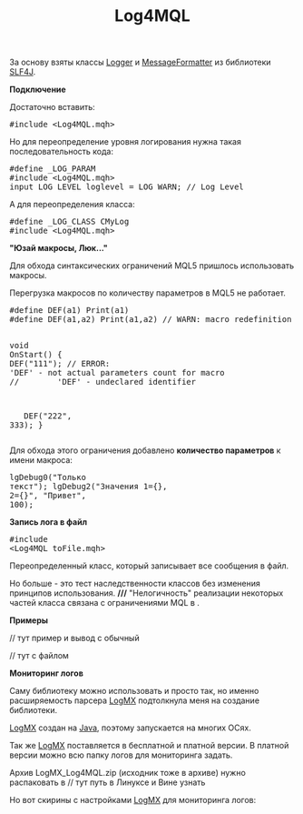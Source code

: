 ﻿---
title: Log4MQL
---
<p>За основу взяты классы <a target="_blank" href="/go?link=https://www.slf4j.org/apidocs/org/slf4j/Logger.html" rel="nofollow" title="http://www.slf4j.org/apidocs/org/slf4j/Logger.html">Logger</a> и <a target="_blank" href="/go?link=https://www.slf4j.org/apidocs/org/slf4j/helpers/MessageFormatter.html" rel="nofollow" title="http://www.slf4j.org/apidocs/org/slf4j/helpers/MessageFormatter.html">MessageFormatter</a> из библиотеки <a target="_blank" href="/go?link=https://www.slf4j.org/" rel="nofollow" title="http://www.slf4j.org/">SLF4J</a>.</p><p><b>Подключение</b></p><p>Достаточно вставить:</p><pre class="code"><span class="preprocessor">#include </span>&lt;Log4MQL.mqh&gt;</pre>Но для переопределение уровня логирования нужна такая последовательность кода:<pre class="code"><span class="preprocessor">#define </span>_LOG_PARAM
<span class="preprocessor">#include </span>&lt;Log4MQL.mqh&gt;
<span class="keyword">input</span> LOG_LEVEL loglevel = LOG_WARN; <span class="comment">// Log Level</span></pre>А для переопределения класса:<pre class="code"><span class="preprocessor">#define </span>_LOG_CLASS CMyLog
<span class="preprocessor">#include </span>&lt;Log4MQL.mqh&gt;
</pre><p><b>"Юзай макросы, Люк..."</b></p><p>Для обхода синтаксических ограничений MQL5 пришлось использовать макросы.</p><p>Перегрузка макросов по количеству параметров в MQL5 не работает.</p><pre class="code"><span class="preprocessor">#define </span>DEF(a1) <span class="functions">Print</span>(a1)
<span class="preprocessor">#define </span>DEF(a1,a2) <span class="functions">Print</span>(a1,a2) <span class="comment">// WARN: macro redefinition</span>

<span class="keyword">void</span> <span class="functions">OnStart</span>()
{
&nbsp;&nbsp; DEF(<span class="string">"111"</span>); <span class="comment">// ERROR: 'DEF' - not actual parameters count for macro</span>
&nbsp;&nbsp;&nbsp;&nbsp;&nbsp;&nbsp;&nbsp;&nbsp;&nbsp;&nbsp;&nbsp;&nbsp;&nbsp;&nbsp; <span class="comment">//&nbsp;&nbsp;&nbsp;&nbsp;&nbsp;&nbsp;&nbsp;&nbsp;'DEF' - undeclared identifier</span>

&nbsp;&nbsp; DEF(<span class="string">"222"</span>, <span class="number">333</span>);
}</pre><p>Для обхода этого ограничения добавлено <b>количество параметров</b> к имени макроса:</p><pre class="code">lgDebug0(<span class="string">"Только текст"</span>);
lgDebug2(<span class="string">"Значения 1={}, 2={}"</span>, <span class="string">"Привет"</span>, <span class="number">100</span>);</pre><p><b>Запись лога в файл</b></p><pre class="code"><span class="preprocessor">#include </span>&lt;Log4MQL_toFile.mqh&gt;</pre><p>Переопределенный класс, который записывает все сообщения в файл.</p><p>Но больше - это тест наследственности классов без изменения принципов использования. <b>///</b> "Нелогичность" реализации некоторых частей класса связана с ограничениями MQL в .<br></p><p><b>Примеры</b></p><p>// тут пример и вывод с обычный</p><p>// тут с файлом</p><p><b>Мониторинг логов</b></p><p>Саму библиотеку можно использовать и просто так, но именно расширяемость парсера <a target="_blank" href="/go?link=http://www.logmx.com/" rel="nofollow" title="http://www.logmx.com/">LogMX</a> подтолкнула меня на создание библиотеки.</p><p><a target="_blank" href="/go?link=http://www.logmx.com/" rel="nofollow" title="http://www.logmx.com/">LogMX</a> создан на <a target="_blank" href="/go?link=https://www.java.com/" rel="nofollow" title="https://www.java.com/">Java</a>, поэтому запускается на многих ОСях.</p><p>Так же <a target="_blank" href="/go?link=http://www.logmx.com/" rel="nofollow" title="http://www.logmx.com/">LogMX</a> поставляется в бесплатной и платной версии. В платной версии можно всю папку логов для мониторинга задать.</p><p>Архив LogMX_Log4MQL.zip (исходник тоже в архиве) нужно распаковать в // тут путь в Линуксе и Вине узнать</p><p>Но вот скирины с настройками <a target="_blank" href="/go?link=http://www.logmx.com/" rel="nofollow" title="http://www.logmx.com/">LogMX</a> для мониторинга логов:<br></p>
